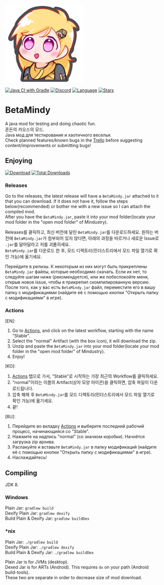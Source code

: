 ![Logo](assets/icon-small.png)

[![Java CI with Gradle](https://github.com/sk7725/BetaMindy/workflows/Java%20CI%20with%20Gradle/badge.svg)](https://github.com/sk7725/BetaMindy/actions) [![Discord](https://img.shields.io/discord/704355237246402721.svg?logo=discord&logoColor=white&logoWidth=20&labelColor=7289DA&label=Discord)](https://discord.gg/RCCVQFW) [![Language](https://img.shields.io/badge/made%20with-Scratch%202.0-orange)]() [![Stars](https://img.shields.io/github/stars/sk7725/BetaMindy?label=Please%20Star%20Me%21&style=social)]()


# BetaMindy
A java mod for testing and doing chaotic fun.   
혼돈의 카오스의 모드.   
Java мод для тестирования и хаотичного веселья.   
Check planned features/known bugs in the [Trello](https://trello.com/b/AiElGCt1) before suggesting content/improvements or submitting bugs!

## Enjoying   
[![Download](https://img.shields.io/github/v/release/sk7725/BetaMindy?color=green&include_prereleases&label=DOWNLOAD%20LATEST%20RELEASE&logo=github&logoColor=green&style=for-the-badge)](https://github.com/sk7725/BetaMindy/releases) [![Total Downloads](https://img.shields.io/github/downloads/sk7725/BetaMindy/total?color=555555&label=%20&style=for-the-badge)](https://github.com/sk7725/BetaMindy/releases)
### Releases   
Go to the releases, the latest release will have a `BetaMindy.jar` attached to it that you can download. If it does not have it, follow the steps below(recommended) or bother me with a new issue so I can attach the compiled mod.   
After you have the `BetaMindy.jar`, paste it into your mod folder(locate your mod folder in the "open mod folder" of Mindustry).   

Releases를 클릭하고, 최신 버전에 달린 `BetaMindy.jar`를 다운로드하세요. 원하는 버전에 `BetaMindy.jar`가 첨부되어 있지 않다면, 아래의 과정을 따르거나 새로운 Issue로 `.jar`를 달아달라고 저를 괴롭히세요.   
`BetaMindy.jar`를 다운로드 한 후, 모드 디렉토리(민더스트리에서 모드 파일 열기로 확인 가능)에 옮기세요.   

Перейдите в релизы. К некоторым из них могут быть прикреплены `BetaMindy.jar` файлы, которые необходимо скачать. Если их нет, то следуйте шагам ниже (рекомендуется), или же побеспокойте меня, открыв новое issue, чтобы я прикрепил скомпилированную версию.
После того, как у вас есть `BetaMindy.jar` файл, переместите его в вашу папку с модификациями (найдите её с помощью кнопки "Открыть папку с модификациями" в игре).

### Actions   
[EN]:
1. Go to [Actions](https://github.com/sk7725/BetaMindy/actions), and click on the latest workflow, starting with the name "Stable".   
2. Select the "normal" Artifact (with the box icon), it will download the zip.   
3. Unzip and paste the `BetaMindy.jar` into your mod folder(locate your mod folder in the "open mod folder" of Mindustry).   
4. Enjoy!   

[KO]:
1. [Actions](https://github.com/sk7725/BetaMindy/actions) 탭으로 가서, "Stable"로 시작하는 가장 최근의 Workflow를 클릭하세요.   
2. "normal"이라는 이름의 Artifact(상자 모양 아이콘)을 클릭하면, 압축 파일이 다운로드됩니다.   
3. 압축 해제 후 `BetaMindy.jar`를 모드 디렉토리(민더스트리에서 모드 파일 열기로 확인 가능)에 옮기세요.   
4. 끝!
   
[RU]:
1. Перейдите во вкладку [Actions](https://github.com/sk7725/BetaMindy/actions) и выберите последний рабочий процесс, начинающийся со "Stable".
2. Нажмите на надпись "normal" (со значком коробки). Начнётся загрузка zip архива.
3. Распакуйте и вставьте `BetaMindy.jar` в папку модификаций (найдите её с помощью кнопки "Открыть папку с модификациями" в игре).
4. Наслаждайтесь!
   
## Compiling
JDK 8.

### Windows
Plain Jar: `gradlew build`\
Dexify Plain Jar: `gradlew dexify`\
Build Plain & Dexify Jar: `gradlew buildDex`

### *nix
Plain Jar: `./gradlew build`\
Dexify Plain Jar: `./gradlew dexify`\
Build Plain & Dexify Jar: `./gradlew buildDex`

Plain Jar is for JVMs (desktop).\
Dexed Jar is for ARTs (Android). This requires `dx` on your path (Android build-tools).\
These two are separate in order to decrease size of mod download.
